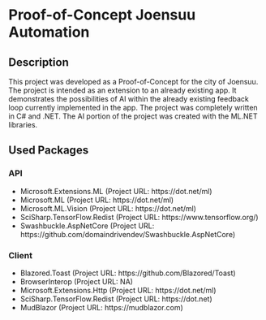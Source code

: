 # Proof-of-Concept Joensuu Automation
## Description
This project was developed as a Proof-of-Concept for the city of Joensuu. The project is intended as an extension to an already existing app. It demonstrates the possibilities of AI within the already existing feedback loop currently implemented in the app. The project was completely written in C# and .NET. The AI portion of the project was created with the ML.NET libraries.

## Used Packages
### API
<ul>
  <li>
    Microsoft.Extensions.ML (Project URL: https://dot.net/ml)
  </li>
  <li>
    Microsoft.ML (Project URL: https://dot.net/ml)
  </li>
  <li>
    Microsoft.ML.Vision (Project URL: https://dot.net/ml)
  </li>
  <li>
    SciSharp.TensorFlow.Redist (Project URL: https://www.tensorflow.org/)
  </li>
  <li>
    Swashbuckle.AspNetCore (Project URL: https://github.com/domaindrivendev/Swashbuckle.AspNetCore)
  </li>
</ul>

### Client
<ul>
  <li>
    Blazored.Toast (Project URL: https://github.com/Blazored/Toast)
  </li>
  <li>
    BrowserInterop (Project URL: NA)
  </li>
  <li>
    Microsoft.Extensions.Http (Project URL: https://dot.net/ml)
  </li>
  <li>
    SciSharp.TensorFlow.Redist (Project URL: https://dot.net)
  </li>
  <li>
    MudBlazor (Project URL: https://mudblazor.com)
  </li>
</ul>
